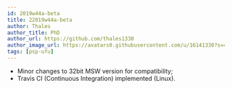 ```yaml
---
id: 2019w44a-beta
title: 22019w44a-beta
author: Thales
author_title: PhD
author_url: https://github.com/thales1330
author_image_url: https://avatars0.githubusercontent.com/u/16141330?s=460&v=4
tags: [psp-ufu]
---
```


- Minor changes to 32bit MSW version for compatibility;
- Travis CI (Continuous Integration) implemented (Linux).
